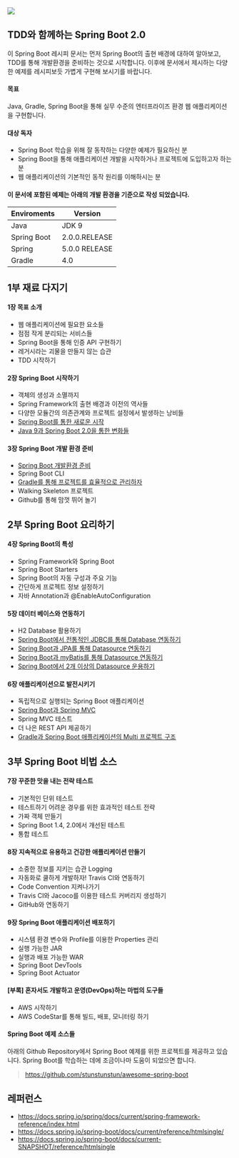 <img src='https://alexandreesl.files.wordpress.com/2014/12/springboot.png' />

## TDD와 함께하는 Spring Boot 2.0

이 Spring Boot 레시피 문서는 먼저 Spring Boot의 출현 배경에 대하여 알아보고, TDD를 통해 개발환경을 준비하는 것으로 시작합니다. 이후에 문서에서 제시하는 다양한 예제를 레시피보듯 가볍게 구현해 보시기를 바랍니다.

#### 목표

Java, Gradle, Spring Boot을 통해 실무 수준의 엔터프라이즈 환경 웹 애플리케이션을 구현합니다.

#### 대상 독자

- Spring Boot 학습을 위해 잘 동작하는 다양한 예제가 필요하신 분
- Spring Boot을 통해 애플리케이션 개발을 시작하거나 프로젝트에 도입하고자 하는 분
- 웹 애플리케이션의 기본적인 동작 원리를 이해하시는 분

#### 이 문서에 포함된 예제는 아래의 개발 환경을 기준으로 작성 되었습니다.

Enviroments | Version
---|---
Java | JDK 9
Spring Boot | 2.0.0.RELEASE
Spring | 5.0.0 RELEASE
Gradle | 4.0

## 1부 재료 다지기

#### 1장 목표 소개

- 웹 애플리케이션에 필요한 요소들
- 점점 작게 분리되는 서비스들
- Spring Boot을 통해 인증 API 구현하기
- 레거시라는 괴물을 만들지 않는 습관
- TDD 시작하기

#### 2장 Spring Boot 시작하기

- 객체의 생성과 소멸까지
- Spring Framework의 출현 배경과 이전의 역사들
- 다양한 모듈간의 의존관계와 프로젝트 설정에서 발생하는 낭비들
- [Spring Boot를 통한 새로운 시작](https://github.com/stunstunstun/awesome-wiki/blob/master/Spring/spring-boot-get-started.md)
- [Java 9과 Spring Boot 2.0을 통한 변화들](https://www.youtube.com/watch?v=BFjrmj4p3_Y)

#### 3장 Spring Boot 개발 환경 준비

- [Spring Boot 개발환경 준비](https://github.com/stunstunstun/awesome-wiki/blob/master/Spring/spring-boot-environments.md)
- Spring Boot CLI
- [Gradle를 통해 프로젝트를 효율적으로 관리하자](https://github.com/stunstunstun/awesome-wiki/blob/master/Spring/spring-boot-and-gradle.md)
- Walking Skeleton 프로젝트
- Github를 통해 맘껏 뛰어 놀기

## 2부 Spring Boot 요리하기

#### 4장 Spring Boot의 특성

- Spring Framework와 Spring Boot
- Spring Boot Starters
- Spring Boot의 자동 구성과 주요 기능
- 간단하게 프로젝트 정보 설정하기
- 자바 Annotation과 @EnableAutoConfiguration

#### 5장 데이터 베이스와 연동하기

- H2 Database 활용하기
- [Spring Boot에서 전통적인 JDBC를 통해 Database 연동하기](https://github.com/stunstunstun/awesome-wiki/blob/master/Spring/spring-boot-with-jdbc.md)
- [Spring Boot과 JPA를 통해 Datasource 연동하기](https://github.com/stunstunstun/awesome-wiki/blob/master/Spring/spring-boot-with-jpa.md)
- [Spring Boot과 myBatis를 통해 Datasource 연동하기](https://github.com/stunstunstun/awesome-wiki/blob/master/Spring/spring-boot-with-mybatis.md)
- [Spring Boot에서 2개 이상의 Datasource 운용하기](https://github.com/stunstunstun/awesome-wiki/blob/master/Spring/spring-boot-multi-datasources.md)

#### 6장 애플리케이션으로 발전시키기

- 독립적으로 실행되는 Spring Boot 애플리케이션
- [Spring Boot과 Spring MVC](https://github.com/stunstunstun/awesome-wiki/blob/master/Spring/spring-boot-web-mvc.md)
- Spring MVC 테스트
- 더 나은 REST API 제공하기
- [Gradle과 Spring Boot 애플리케이션의 Multi 프로젝트 구조](https://github.com/stunstunstun/awesome-wiki/blob/master/Spring/spring-boot-gradle-multi-project.md)

## 3부 Spring Boot 비법 소스

#### 7장 꾸준한 맛을 내는 전략 테스트

- 기본적인 단위 테스트
- 테스트하기 어려운 경우를 위한 효과적인 테스트 전략
- 가짜 객체 만들기
- Spring Boot 1.4, 2.0에서 개선된 테스트
- 통합 테스트

#### 8장 지속적으로 유용하고 건강한 애플리케이션 만들기

- 소중한 정보를 지키는 습관 Logging
- 자동화로 쿨하게 개발하자! Travis CI와 연동하기
- Code Convention 지켜나가기
- Travis CI와 Jacoco를 이용한 테스트 커버리지 생성하기
- GitHub와 연동하기

#### 9장 Spring Boot 애플리케이션 배포하기

- 시스템 환경 변수와 Profile를 이용한 Properties 관리
- 실행 가능한 JAR
- 실행과 배포 가능한 WAR
- Spring Boot DevTools
- Spring Boot Actuator

#### [부록] 혼자서도 개발하고 운영(DevOps)하는 마법의 도구들

- AWS 시작하기
- AWS CodeStar를 통해 빌드, 배포, 모니터링 하기

#### Spring Boot 예제 소스들

아래의 Github Repository에서 Spring Boot 예제를 위한 프로젝트를 제공하고 있습니다. Spring Boot를 학습하는 데에 조금이나마 도움이 되었으면 합니다.

> https://github.com/stunstunstun/awesome-spring-boot

## 레퍼런스

- https://docs.spring.io/spring/docs/current/spring-framework-reference/index.html
- https://docs.spring.io/spring-boot/docs/current/reference/htmlsingle/
- https://docs.spring.io/spring-boot/docs/current-SNAPSHOT/reference/htmlsingle


